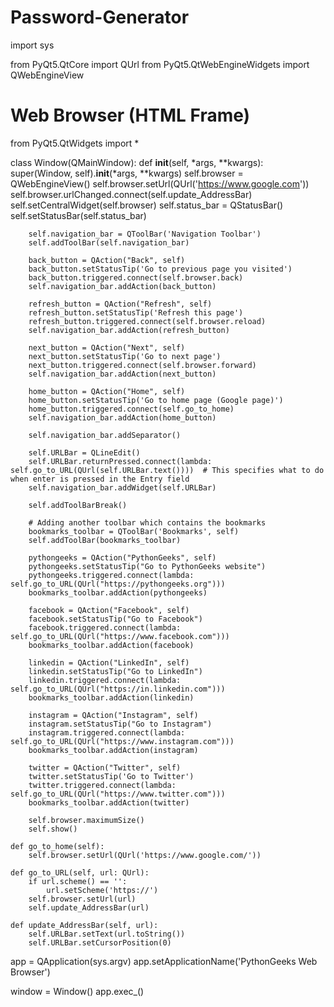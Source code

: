 # Password-Generator
import sys

from PyQt5.QtCore import QUrl
from PyQt5.QtWebEngineWidgets import QWebEngineView
#                                 Web Browser (HTML Frame)
from PyQt5.QtWidgets import *

class Window(QMainWindow):
	def __init__(self, *args, **kwargs):
		super(Window, self).__init__(*args, **kwargs)
		self.browser = QWebEngineView()
		self.browser.setUrl(QUrl('https://www.google.com'))
		self.browser.urlChanged.connect(self.update_AddressBar)
		self.setCentralWidget(self.browser)
		self.status_bar = QStatusBar()
		self.setStatusBar(self.status_bar)

		self.navigation_bar = QToolBar('Navigation Toolbar')
		self.addToolBar(self.navigation_bar)

		back_button = QAction("Back", self)
		back_button.setStatusTip('Go to previous page you visited')
		back_button.triggered.connect(self.browser.back)
		self.navigation_bar.addAction(back_button)

		refresh_button = QAction("Refresh", self)
		refresh_button.setStatusTip('Refresh this page')
		refresh_button.triggered.connect(self.browser.reload)
		self.navigation_bar.addAction(refresh_button)

		next_button = QAction("Next", self)
		next_button.setStatusTip('Go to next page')
		next_button.triggered.connect(self.browser.forward)
		self.navigation_bar.addAction(next_button)

		home_button = QAction("Home", self)
		home_button.setStatusTip('Go to home page (Google page)')
		home_button.triggered.connect(self.go_to_home)
		self.navigation_bar.addAction(home_button)

		self.navigation_bar.addSeparator()

		self.URLBar = QLineEdit()
		self.URLBar.returnPressed.connect(lambda: self.go_to_URL(QUrl(self.URLBar.text())))  # This specifies what to do when enter is pressed in the Entry field
		self.navigation_bar.addWidget(self.URLBar)

		self.addToolBarBreak()

		# Adding another toolbar which contains the bookmarks
		bookmarks_toolbar = QToolBar('Bookmarks', self)
		self.addToolBar(bookmarks_toolbar)

		pythongeeks = QAction("PythonGeeks", self)
		pythongeeks.setStatusTip("Go to PythonGeeks website")
		pythongeeks.triggered.connect(lambda: self.go_to_URL(QUrl("https://pythongeeks.org")))
		bookmarks_toolbar.addAction(pythongeeks)

		facebook = QAction("Facebook", self)
		facebook.setStatusTip("Go to Facebook")
		facebook.triggered.connect(lambda: self.go_to_URL(QUrl("https://www.facebook.com")))
		bookmarks_toolbar.addAction(facebook)

		linkedin = QAction("LinkedIn", self)
		linkedin.setStatusTip("Go to LinkedIn")
		linkedin.triggered.connect(lambda: self.go_to_URL(QUrl("https://in.linkedin.com")))
		bookmarks_toolbar.addAction(linkedin)

		instagram = QAction("Instagram", self)
		instagram.setStatusTip("Go to Instagram")
		instagram.triggered.connect(lambda: self.go_to_URL(QUrl("https://www.instagram.com")))
		bookmarks_toolbar.addAction(instagram)

		twitter = QAction("Twitter", self)
		twitter.setStatusTip('Go to Twitter')
		twitter.triggered.connect(lambda: self.go_to_URL(QUrl("https://www.twitter.com")))
		bookmarks_toolbar.addAction(twitter)

		self.browser.maximumSize()
		self.show()

	def go_to_home(self):
		self.browser.setUrl(QUrl('https://www.google.com/'))

	def go_to_URL(self, url: QUrl):
		if url.scheme() == '':
			url.setScheme('https://')
		self.browser.setUrl(url)
		self.update_AddressBar(url)

	def update_AddressBar(self, url):
		self.URLBar.setText(url.toString())
		self.URLBar.setCursorPosition(0)


app = QApplication(sys.argv)
app.setApplicationName('PythonGeeks Web Browser')

window = Window()
app.exec_()
